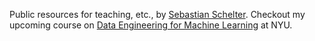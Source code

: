 Public resources for teaching, etc., by [Sebastian Schelter](https://ssc.io). Checkout my upcoming course on [Data Engineering for Machine Learning](https://schelterlabs.github.io/course) at NYU.
